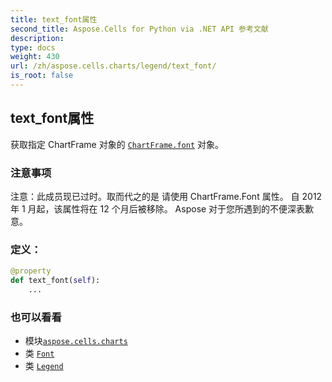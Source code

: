 ```yaml
---
title: text_font属性
second_title: Aspose.Cells for Python via .NET API 参考文献
description:
type: docs
weight: 430
url: /zh/aspose.cells.charts/legend/text_font/
is_root: false
---
```

## text_font属性

获取指定 ChartFrame 对象的 [`ChartFrame.font`](/cells/python-net/zh/aspose.cells.charts/chartframe#font) 对象。

### 注意事项

注意：此成员现已过时。取而代之的是
请使用 ChartFrame.Font 属性。
自 2012 年 1 月起，该属性将在 12 个月后被移除。
Aspose 对于您所遇到的不便深表歉意。
### 定义：
```python
@property
def text_font(self):
    ...
```

### 也可以看看
* 模块[`aspose.cells.charts`](../../)
* 类 [`Font`](/cells/python-net/zh/aspose.cells/font)
* 类 [`Legend`](/cells/python-net/zh/aspose.cells.charts/legend)
